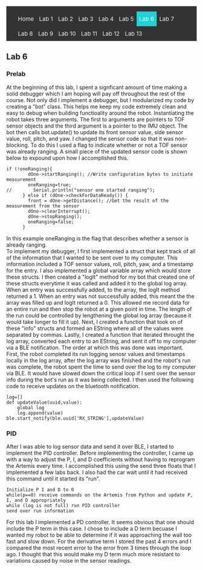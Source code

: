 <!-- # ECE 5960 -->
<style>
.topnav {
  background-color: #333;
  overflow: hidden;
}

/* Style the links inside the navigation bar */
.topnav a {
  float: left;
  color: #f2f2f2;
  text-align: center;
  padding: 10px 7px;
  text-decoration: none;
  font-size: 15px;
}

/* Change the color of links on hover */
.topnav a:hover {
  background-color: #ddd;
  color: black;
}

/* Add a color to the active/current link */
.topnav a.active {
  background-color: #1FD2D5;
  color: white;
}
</style>

<div class="topnav">
  <ul>
  <a href="/">Home</a>
  <a href="/lab1"> Lab 1 </a>
  <a href="/lab2">Lab 2</a>
  <a href="/lab3"> Lab 3</a>
  <a href="/lab4">Lab 4</a>
  <a href="/lab5">Lab 5</a>
  <a class="active" href="/lab6">Lab 6</a>
  <a href="/lab7">Lab 7</a>
  <a href="/lab8">Lab 8</a>
  <a href="/lab9">Lab 9</a>
  <a href="/lab10">Lab 10</a>
  <a href="/lab11">Lab 11</a>
  <a href="/lab12">Lab 12</a>
  <a href="/lab13">Lab 13</a>
  </ul>
</div>

## Lab 6

### Prelab
At the beginning of this lab, I spent a signficant amount of time making a solid debugger which I am hoping will pay off throughout the rest of the course. Not only did I implement a debugger, but I modularized my code by creating a "bot" class. This helps me keep my code extremely clean and easy to debug when building functioality around the robot. Instantiating the robot takes three arguments. The first to arguments are pointers to TOF sensor objects and the third argument is a pointer to the IMU object. The bot then calls bot.update() to update its front sensor value, side sensor value, roll, pitch, and yaw. I changed the sensor code so that it was non-blocking. To do this I used a flag to indicate whether or not a TOF sensor was already ranging. A small piece of the updated sensor code is shown below to expound upon how I accomplished this.
```
if (!oneRanging){
        dOne->startRanging(); //Write configuration bytes to initiate measurement
        oneRanging=true;
//        Serial.println("sensor one started ranging");
      } else if (dOne->checkForDataReady()) {
        front = dOne->getDistance(); //Get the result of the measurement from the sensor
        dOne->clearInterrupt();
        dOne->stopRanging();
        oneRanging=false;
      }
```
In this example oneRanging is the flag that describes whether a sensor is already ranging. 
<br>
To implement my debugger, I first implemented a struct that kept track of all of the information that I wanted to be sent over to my computer. This information included a TOF sensor values, roll, pitch, yaw, and a timestamp for the entry. I also implemented a global variable array which would store these structs. I then created a "logIt" method for my bot that created one of these structs everytime it was called and added it to the global log array. When an entry was successfully added, to the array, the logIt method returned a 1. When an entry was not successfully added, this meant the the array was filled up and logIt returned a 0. This allowed me record data for an entire run and then stop the robot at a given point in time. The length of the run could be controlled by lengthening the global log array (because it would take longer to fill it up).  Next, I created a function that took on of these "info" structs and formed an EString where all of the values were separated by commas. Lastly, I created a function that iterated throught the log array, converted each entry to an EString, and sent it off to my computer via a BLE notification. The order at which this was done was important. First, the robot completed its run logging senosr values and timestamps locally in the log array, after the log array was finished and the robot's run was complete, the robot spent the time to send over the log to my computer via BLE. It would have slowed down the critical loop if I sent over the sensor info during the bot's run as it was being collected. I then used the following code to receive updates on the bluetooth notification.
```
log=[]
def updateValue(uuid,value):
    global log
    log.append(value)    
ble.start_notify(ble.uuid['RX_STRING'],updateValue)
```


### PID
After I was able to log sensor data and send it over BLE, I started to implement the PID controller. Before implementing the controller, I came up with a way to adjust the P, I, and D coefficients without having to reprogram the Artemis every time. I accomplished this using the send three floats that I implemented a few labs back. I also had the car wait until it had received this command until it started its "run".
```
Initialize P I and D to 0
while(p==0) receive commands on the Artemis from Python and update P, I, and D appropriately
while (log is not full) run PID controller
send over run information
```

For this lab I implemented a PD controller. It seems obvious that one should include the P term in this case. I chose to include a D term becuase I wanted my robot to be able to determine if it was approaching the wall too fast and slow down. For the derivative term I stored the past 4 errors and I compared the most recent error to the error from 3 times through the loop ago. I thought that this would make my D term much more resistant to variations caused by noise in the sensor readings.
<br>


